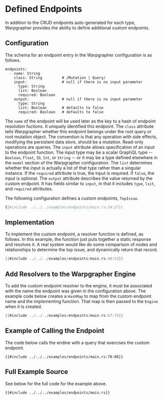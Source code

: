 # Defined Endpoints

In addition to the CRUD endpoints auto-generated for each type, Warpgrapher provides the ability to define additional custom endpoints. 

## Configuration

The schema for an endpoint entry in the Warpgrapher configuration is as follows.

```
endpoints:
  - name: String
    class: String         # /Mutation | Query/
    input:                # null if there is no input parameter
      type: String
      list: Boolean
      required: Boolean
    output:               # null if there is no input parameter
      type: String
      list: Boolean       # defaults to false
      required: Boolean   # defaults to false
```

The `name` of the endpoint will be used later as the key to a hash of endpoint resolution fuctions. It uniquely identified this endpoint. The `class` attribute tells Warpgrapher whether this endpoint belongs under the root query or root mutation object. The convention is that any operation with side effects, modifying the persistent data store, should be a mutation. Read-only operations are queries.  The `input` attribute allows specification of an input to the endpoint function. The input type may be a scalar GraphQL type -- `Boolean`, `Float`, `ID`, `Int`, or `String` -- or it may be a type defined elsewhere in the `model` section of the Warpgrapher configuration.  The `list` determines whether the input is actually a list of that type rather than a singular instance.  If the `required` attribute is true, the input is required.  If `false`, the input is optional.  The `output` attribute describes the value returned by the custom endpoint. It has fields similar to `input`, in that it includes `type`, `lsit`, and `required` attributes.


The following configuration defines a custom endpoints, `TopIssue`.


```yaml
{{#include ../../../examples/endpoints/main.rs:14:27}}
```

## Implementation

To implement the custom endpoint, a resolver function is defined, as follows. In this example, the function just puts together a static response and resolves it. A real system would like do some comparison of nodes and relationships to determine the top issue, and dynamically return that record.

```rust
{{#include ../../../examples/endpoints/main.rs:40:53}}
```

## Add Resolvers to the Warpgrapher Engine

To add the custom endpoint resolver to the engine, it must be associated with the name the endpoint was given in the configuration above. The example code below creates a `HashMap` to map from the custom endpoint name and the implementing function. That map is then passed to the `Engine` when it is created.

```rust
{{#include ../../../examples/endpoints/main.rs:67:75}}
```

## Example of Calling the Endpoint

The code below calls the endine with a query that exercises the custom endpoint.

```
{{#include ../../../examples/endpoints/main.rs:78:88}}
```

## Full Example Source

See below for the full code for the example above.

```
{{#include ../../../examples/endpoints/main.rs}}
```
